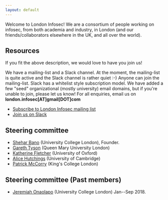 ```yaml
---
layout: default
---
```


Welcome to London Infosec! We are a consortium of people working on infosec, from both academia and industry, in London (and our friends/collaborators elsewhere in the UK, and all over the world).

<h2 id="resources"> Resources </h2>

If you fit the above description, we would love to have you join us!

We have a mailing-list and a Slack channel. At the moment, the mailing-list is quite active and the Slack channel is rather quiet :-) Anyone can join the mailing-list. Slack has a whitelist style subscription model. We have added a few "seed" organizational (mostly university) email domains, but if you're unable to join, please let us know! For all enquiries, email us on **london.infosec[AT]gmail[DOT]com**


* [Subscribe to London Infosec mailing list](https://www.jiscmail.ac.uk/cgi-bin/webadmin?SUBED1=LONDON-INFOSEC&A=1)
* [Join us on Slack](https://london-infosec.slack.com/)

<h2 id="steering"> Steering committee </h2>

* [Shehar Bano](http://sheharbano.com) (University College London), Founder.
* [Gareth Tyson](http://www.eecs.qmul.ac.uk/~tysong/) (Queen Mary University London)
* [Katherine Fletcher](https://www.cs.ox.ac.uk/people/katherine.fletcher/) (University of Oxford)
* [Alice Hutchings](https://www.cl.cam.ac.uk/~ah793/) (University of Cambridge)
* [Patrick McCorry](http://www0.cs.ucl.ac.uk/staff/P.McCorry/) (King's College London)
<h2 id="steering-previous"> Steering committee (Past members) </h2>

* [Jeremiah Onaolapo](http://www0.cs.ucl.ac.uk/staff/J.Onaolapo/) (University College London) Jan--Sep 2018.
